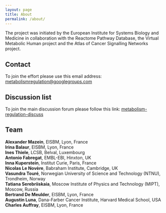 ```yaml
---
layout: page
title: About
permalink: /about/
---
```


The project was initiated by the European Institute for Systems Biology and Medicine in collaboration with the Reactome Pathway Database, the Virtual Metabolic Human project and the Atlas of Cancer Signalling Networks project.

## Contact

To join the effort please use this email address:<br />
[metabolismregulation@googlegroups.com](mailto:metabolismregulation@googlegroups.com)

## Discussion list

To join the main discussion forum please follow this link: [metabolism-regulation-discuss](https://groups.google.com/forum/#!forum/metabolism-regulation-discuss)

## Team

**Alexander Mazein**, EISBM, Lyon, France  
**Irina Balaur**, EISBM, Lyon, France  
**Ines Thiele**, LCSB, Belval, Luxembourg  
**Antonio Fabregat**, EMBL-EBI, Hinxton, UK  
**Inna Kuperstein**, Institut Curie, Paris, France  
**Nicolas Le Novère**, Babraham Institute, Cambridge, UK  
**Vasundra Touré**, Norwegian University of Science and Technology (NTNU), Trondheim, Norway  
**Tatiana Serebriiskaia**, Moscow Institute of Physics and Technology (MIPT), Moscow, Russia  
**Bertrand De Meulder**, EISBM, Lyon, France  
**Augustin Luna**, Dana-Farber Cancer Institute, Harvard Medical School, USA  
**Charles Auffray**, EISBM, Lyon, France  


